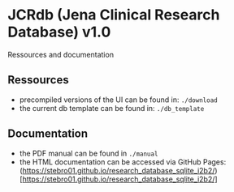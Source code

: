 # JCRdb (Jena Clinical Research Database) v1.0

Ressources and documentation

## Ressources

+ precompiled versions of the UI can be found in: `./download`
+ the current db template can be found in: `./db_template`

## Documentation

+ the PDF manual can be found in `./manual`
+ the HTML documentation can be accessed via GitHub Pages: (https://stebro01.github.io/research_database_sqlite_i2b2/)[https://stebro01.github.io/research_database_sqlite_i2b2/]
